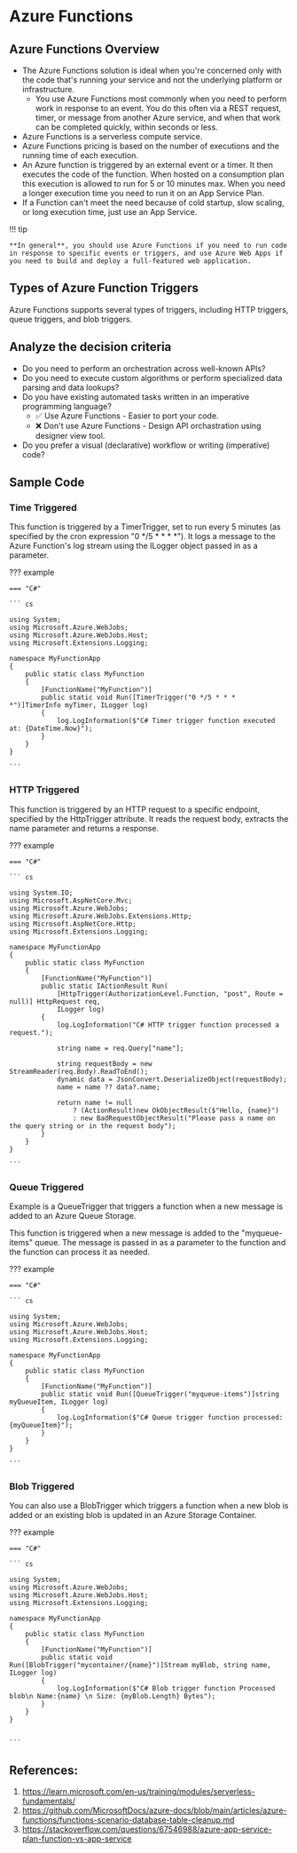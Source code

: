# Azure Functions

## Azure Functions Overview

- The Azure Functions solution is ideal when you're concerned only with the code that's running your service and not the underlying platform or infrastructure.
  - You use Azure Functions most commonly when you need to perform work in response to an event. You do this often via a REST request, timer, or message from another Azure service, and when that work can be completed quickly, within seconds or less.
- Azure Functions is a serverless compute service.
- Azure Functions pricing is based on the number of executions and the running time of each execution.
- An Azure function is triggered by an external event or a timer. It then executes the code of the function. When hosted on a consumption plan this execution is allowed to run for 5 or 10 minutes max. When you need a longer execution time you need to run it on an App Service Plan.
- If a Function can't meet the need because of cold startup, slow scaling, or long execution time, just use an App Service.

!!! tip

    **In general**, you should use Azure Functions if you need to run code in response to specific events or triggers, and use Azure Web Apps if you need to build and deploy a full-featured web application.

## Types of Azure Function Triggers

Azure Functions supports several types of triggers, including HTTP triggers, queue triggers, and blob triggers.

## Analyze the decision criteria

- Do you need to perform an orchestration across well-known APIs?
- Do you need to execute custom algorithms or perform specialized data parsing and data lookups?
- Do you have existing automated tasks written in an imperative programming language?
  - ✅ Use Azure Functions - Easier to port your code.
  - ❌ Don't use Azure Functions - Design API orchastration using designer view tool.
- Do you prefer a visual (declarative) workflow or writing (imperative) code?

## Sample Code

### Time Triggered

This function is triggered by a TimerTrigger, set to run every 5 minutes (as specified by the cron expression "0 */5 * * * *"). It logs a message to the Azure Function's log stream using the ILogger object passed in as a parameter.

??? example

    === "C#"

    ``` cs

    using System;
    using Microsoft.Azure.WebJobs;
    using Microsoft.Azure.WebJobs.Host;
    using Microsoft.Extensions.Logging;

    namespace MyFunctionApp
    {
        public static class MyFunction
        {
            [FunctionName("MyFunction")]
            public static void Run([TimerTrigger("0 */5 * * * *")]TimerInfo myTimer, ILogger log)
            {
                log.LogInformation($"C# Timer trigger function executed at: {DateTime.Now}");
            }
        }
    }

    ```

### HTTP Triggered

This function is triggered by an HTTP request to a specific endpoint, specified by the HttpTrigger attribute. It reads the request body, extracts the name parameter and returns a response.

??? example

    === "C#"

    ``` cs

    using System.IO;
    using Microsoft.AspNetCore.Mvc;
    using Microsoft.Azure.WebJobs;
    using Microsoft.Azure.WebJobs.Extensions.Http;
    using Microsoft.AspNetCore.Http;
    using Microsoft.Extensions.Logging;

    namespace MyFunctionApp
    {
        public static class MyFunction
        {
            [FunctionName("MyFunction")]
            public static IActionResult Run(
                [HttpTrigger(AuthorizationLevel.Function, "post", Route = null)] HttpRequest req,
                ILogger log)
            {
                log.LogInformation("C# HTTP trigger function processed a request.");

                string name = req.Query["name"];

                string requestBody = new StreamReader(req.Body).ReadToEnd();
                dynamic data = JsonConvert.DeserializeObject(requestBody);
                name = name ?? data?.name;

                return name != null
                    ? (ActionResult)new OkObjectResult($"Hello, {name}")
                    : new BadRequestObjectResult("Please pass a name on the query string or in the request body");
            }
        }
    }

    ```

### Queue Triggered

Example is a QueueTrigger that triggers a function when a new message is added to an Azure Queue Storage.

This function is triggered when a new message is added to the "myqueue-items" queue. The message is passed in as a parameter to the function and the function can process it as needed.

??? example

    === "C#"

    ``` cs

    using System;
    using Microsoft.Azure.WebJobs;
    using Microsoft.Azure.WebJobs.Host;
    using Microsoft.Extensions.Logging;

    namespace MyFunctionApp
    {
        public static class MyFunction
        {
            [FunctionName("MyFunction")]
            public static void Run([QueueTrigger("myqueue-items")]string myQueueItem, ILogger log)
            {
                log.LogInformation($"C# Queue trigger function processed: {myQueueItem}");
            }
        }
    }

    ```

### Blob Triggered

You can also use a BlobTrigger which triggers a function when a new blob is added or an existing blob is updated in an Azure Storage Container.

??? example

    === "C#"

    ``` cs

    using System;
    using Microsoft.Azure.WebJobs;
    using Microsoft.Azure.WebJobs.Host;
    using Microsoft.Extensions.Logging;

    namespace MyFunctionApp
    {
        public static class MyFunction
        {
            [FunctionName("MyFunction")]
            public static void Run([BlobTrigger("mycontainer/{name}")]Stream myBlob, string name, ILogger log)
            {
                log.LogInformation($"C# Blob trigger function Processed blob\n Name:{name} \n Size: {myBlob.Length} Bytes");
            }
        }
    }


    ```

## References:

1. https://learn.microsoft.com/en-us/training/modules/serverless-fundamentals/
2. https://github.com/MicrosoftDocs/azure-docs/blob/main/articles/azure-functions/functions-scenario-database-table-cleanup.md
3. https://stackoverflow.com/questions/67546988/azure-app-service-plan-function-vs-app-service

